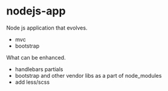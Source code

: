 # nodejs-app
Node js application that evolves.
- mvc
- bootstrap

What can be enhanced.
- handlebars partials
- bootstrap and other vendor libs as a part of node_modules
- add less/scss 
